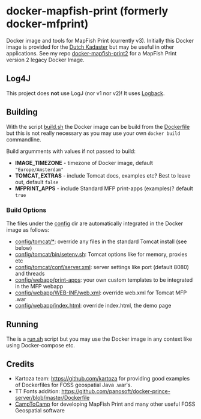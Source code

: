 # docker-mapfish-print (formerly docker-mfprint)

Docker image and tools for MapFish Print (currently v3).
Initially this Docker image is provided for the [Dutch Kadaster](http://www.kadaster.nl)
but may be useful in other applications.
See my repo [docker-mapfish-print2](https://github.com/justb4/docker-mapfish-print2) for 
a MapFish Print version 2 legacy Docker Image.

## Log4J 

This project does **not** use LogJ (nor v1 nor v2)! It uses [Logback](http://logback.qos.ch/).

## Building

With the script [build.sh](build.sh) the Docker image can be build
from the [Dockerfile](Dockerfile) but this is not really necessary as
you may use your own ``docker build`` commandline.

Build argumments with values if not passed to build:

- **IMAGE_TIMEZONE** - timezone of Docker image, default ``"Europe/Amsterdam"``
- **TOMCAT_EXTRAS** - include Tomcat docs, examples etc? Best to leave out, default ``false``
- **MFPRINT_APPS** - include Standard MFP print-apps (examples)? default ``true``

### Build Options

The files under the  [config](config) dir are automatically integrated in the Docker image as follows:

- [config/tomcat/*](config/tomcat): override any files in the standard Tomcat install (see below)
- [config/tomcat/bin/setenv.sh](config/tomcat/bin/setenv.sh): Tomcat options like for memory, proxies etc
- [config/tomcat/conf/server.xml](config/tomcat/bin/setenv.sh): server settings like port (default 8080) and threads
- [config/webapp/print-apps](config/webapp/print-apps): your own custom templates to be integrated in the MFP webapp
- [config/webapp/WEB-INF/web.xml](config/webapp/WEB-INF/web.xml): override web.xml for Tomcat MFP .war
- [config/webapp/index.html](config/webapp/index.html): override index.html, the demo page

## Running

The is a [run.sh](run.sh) script but you may use the Docker image in any context like
using Docker-compose etc.

## Credits

* Kartoza team: https://github.com/kartoza for providing good examples of Dockerfiles for FOSS geospatial Java .war's.
* TT Fonts addition: https://github.com/panosoft/docker-prince-server/blob/master/Dockerfile
* [CampToCamp](https://www.camptocamp.com/) for developing MapFish Print and many other useful FOSS Geospatial software

